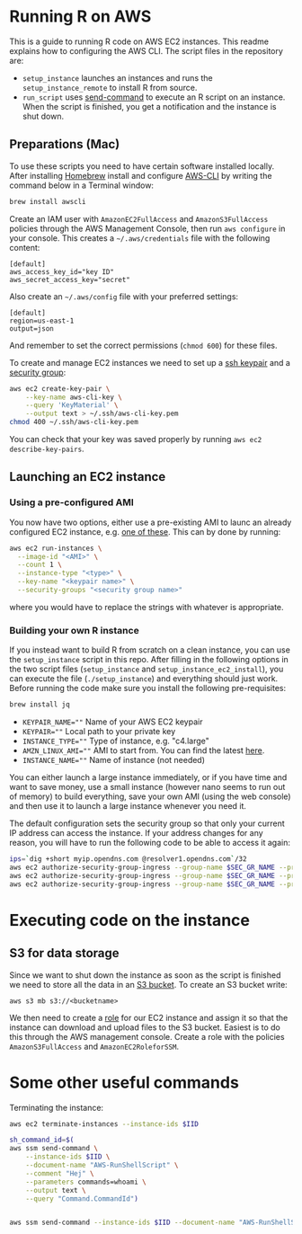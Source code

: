 # Running R on AWS

This is a guide to running R code on AWS EC2 instances. This readme explains how to configuring the AWS CLI. The script files in the repository are:

*   `setup_instance` launches an instances and runs the `setup_instance_remote` to install R from source.
*   `run_script` uses [send-command](http://docs.aws.amazon.com/cli/latest/reference/ssm/send-command.html) to execute an R script on an instance. When the script is finished, you get a notification and the instance is shut down.

## Preparations (Mac)

To use these scripts you need to have certain software installed locally. After installing [Homebrew](https://brew.sh/) install and configure [AWS-CLI](http://docs.aws.amazon.com/cli/latest/userguide/cli-chap-welcome.html) by writing the command below in a Terminal window:

```sh
brew install awscli
```

Create an IAM user with `AmazonEC2FullAccess` and `AmazonS3FullAccess` policies through the AWS Management Console, then run `aws configure` in your console. This creates a `~/.aws/credentials` file with the following content:

```
[default]
aws_access_key_id="key ID"
aws_secret_access_key="secret"
```

Also create an `~/.aws/config` file with your preferred settings:
```
[default]
region=us-east-1
output=json
```

And remember to set the correct permissions (`chmod 600`) for these files.

To create and manage EC2 instances we need to set up a [ssh keypair](http://docs.aws.amazon.com/cli/latest/userguide/cli-ec2-keypairs.html) and a [security group](http://docs.aws.amazon.com/cli/latest/userguide/cli-ec2-sg.html):

```sh
aws ec2 create-key-pair \
    --key-name aws-cli-key \
    --query 'KeyMaterial' \
    --output text > ~/.ssh/aws-cli-key.pem
chmod 400 ~/.ssh/aws-cli-key.pem
```

You can check that your key was saved properly by running `aws ec2 describe-key-pairs`.

## Launching an EC2 instance

### Using a pre-configured AMI
You now have two options, either use a pre-existing AMI to launc an already configured EC2 instance, e.g. [one of these](http://www.louisaslett.com/RStudio_AMI/). This can by done by running:

```sh
aws ec2 run-instances \
  --image-id "<AMI>" \
  --count 1 \
  --instance-type "<type>" \
  --key-name "<keypair name>" \
  --security-groups "<security group name>"
```

where you would have to replace the strings with whatever is appropriate.

### Building your own R instance

If you instead want to build R from scratch on a clean instance, you can use the `setup_instance` script in this repo. After filling in the following options in the two script files (`setup_instance` and `setup_instance_ec2_install`), you can execute the file (`./setup_instance`) and everything should just work. Before running the code make sure you install the following pre-requisites:

```sh
brew install jq
```

*   `KEYPAIR_NAME=""` Name of your AWS EC2 keypair
*   `KEYPAIR=""` Local path to your private key
*   `INSTANCE_TYPE=""` Type of instance, e.g. "c4.large"
*   `AMZN_LINUX_AMI=""` AMI to start from. You can find the latest [here](https://aws.amazon.com/amazon-linux-ami/).
*   `INSTANCE_NAME=""` Name of instance (not needed)

You can either launch a large instance immediately, or if you have time and want to save money, use a small instance (however nano seems to run out of memory) to build everything, save your own AMI (using the web console) and then use it to launch a large instance whenever you need it.

The default configuration sets the security group so that only your current IP address can access the instance. If your address changes for any reason, you will have to run the following code to be able to access it again:

```sh
ips=`dig +short myip.opendns.com @resolver1.opendns.com`/32
aws ec2 authorize-security-group-ingress --group-name $SEC_GR_NAME --protocol tcp --port 22 --cidr $ips
aws ec2 authorize-security-group-ingress --group-name $SEC_GR_NAME --protocol tcp --port 8787 --cidr $ips
aws ec2 authorize-security-group-ingress --group-name $SEC_GR_NAME --protocol tcp --port 3838 --cidr $ips
```
# Executing code on the instance

## S3 for data storage
Since we want to shut down the instance as soon as the script is finished we need to store all the data in an [S3 bucket](http://docs.aws.amazon.com/cli/latest/userguide/using-s3-commands.html). To create an S3 bucket write:

```
aws s3 mb s3://<bucketname>
```

We then need to create a [role](http://docs.aws.amazon.com/IAM/latest/UserGuide/id_roles_use_switch-role-ec2.html) for our EC2 instance and assign it so that the instance can download and upload files to the S3 bucket. Easiest is to do this through the AWS management console. Create a role with the policies `AmazonS3FullAccess` and `AmazonEC2RoleforSSM`.

# Some other useful commands

Terminating the instance:
```sh
aws ec2 terminate-instances --instance-ids $IID
```

```sh
sh_command_id=$(
aws ssm send-command \
    --instance-ids $IID \
    --document-name "AWS-RunShellScript" \
    --comment "Hej" \
    --parameters commands=whoami \
    --output text \
    --query "Command.CommandId")


aws ssm send-command --instance-ids $IID --document-name "AWS-RunShellScript" --comment "Demo run shell script on Linux Instance" --parameters commands=whoami --output text --query "Command.CommandId"
```
